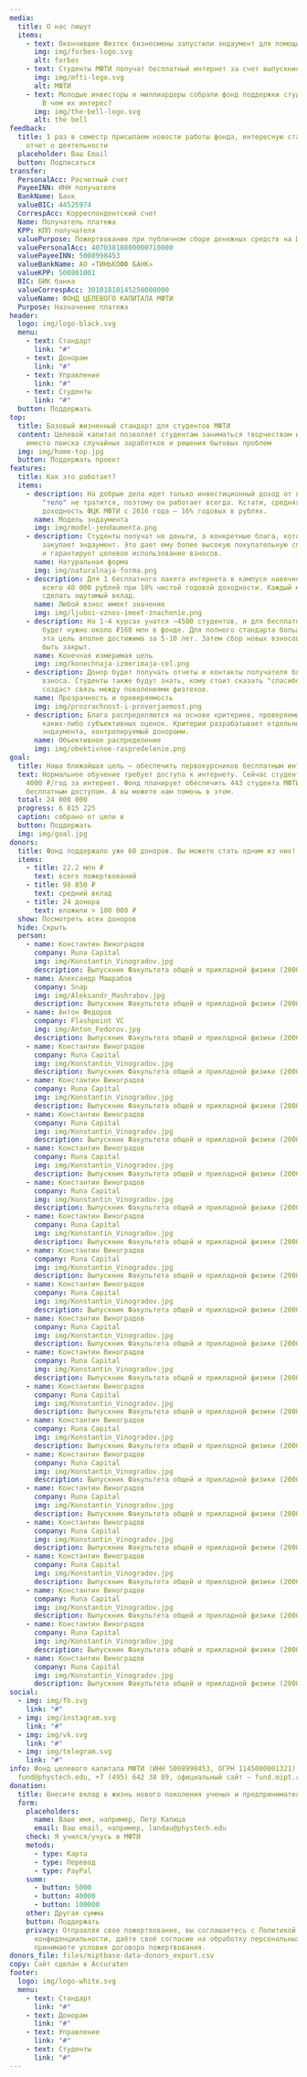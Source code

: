 ```yaml
---
media:
  title: О нас пишут
  items:
    - text: Окончившие Физтех бизнесмены запустили эндаумент для помощи студентам
      img: img/forbes-logo.svg
      alt: forbes
    - text: Студенты МФТИ получат бесплатный интернет за счет выпускников
      img: img/mfti-logo.svg
      alt: МФТИ
    - text: Молодые инвесторы и миллиардеры собрали фонд поддержки студентов Физтеха.
        В чем их интерес?
      img: img/the-bell-logo.svg
      alt: the bell
feedback:
  title: 1 раз в семестр присылаем новости работы фонда, интересную статистику,
    отчет о деятельности
  placeholder: Ваш Email
  button: Подписаться
transfer:
  PersonalAcc: Расчетный счет
  PayeeINN: ИНН получателя
  BankName: Банк
  valueBIC: 44525974
  CorrespAcc: Корреспондентский счет
  Name: Получатель платежа
  KPP: КПП получателя
  valuePurpose: Пожертвование при публичном сборе денежных средств на Целевой капитал №9.
  valuePersonalAcc: 40703810800000710000
  valuePayeeINN: 5008998453
  valueBankName: АО «ТИНЬКОФФ БАНК»
  valueKPP: 500801001
  BIC: БИК банка
  valueCorrespAcc: 30101810145250000000
  valueName: ФОНД ЦЕЛЕВОГО КАПИТАЛА МФТИ
  Purpose: Назначение платежа
header:
  logo: img/logo-black.svg
  menu:
    - text: Стандарт
      link: "#"
    - text: Донорам
      link: "#"
    - text: Управление
      link: "#"
    - text: Студенты
      link: "#"
  button: Поддержать
top:
  title: Базовый жизненный стандарт для студентов МФТИ
  content: Целевой капитал позволяет студентам заниматься творчеством и учебой
    вместо поиска случайных заработков и решения бытовых проблем
  img: img/home-top.jpg
  button: Поддержать проект
features:
  title: Как это работает?
  items:
    - description: На добрые дела идет только инвестиционный доход от взноса, а его
        "тело" не тратится, поэтому он работает всегда. Кстати, средняя
        доходность ФЦК МФТИ с 2016 года — 16% годовых в рублях.
      name: Модель эндаумента
      img: img/model-jendaumenta.png
    - description: Студенты получат не деньги, а конкретные блага, которые оптом
        закупает эндаумент. Это дает ему более высокую покупательную способность
        и гарантирует целевое использование взносов.
      name: Натуральная форма
      img: img/naturalnaja-forma.png
    - description: Для 1 бесплатного пакета интернета в кампусе навечно нужно собрать
        всего 40 000 рублей при 10% чистой годовой доходности. Каждый может
        сделать ощутимый вклад.
      name: Любой взнос имеет значение
      img: img/ljuboi-vznos-imeet-znachenie.png
    - description: На 1-4 курсах учатся ~4500 студентов, и для бесплатного интернета
        будет нужно около ₽160 млн в фонде. Для полного стандарта больше, но и
        эта цель вполне достижима за 5-10 лет. Затем сбор новых взносов может
        быть закрыт.
      name: Конечная измеримая цель
      img: img/konechnaja-izmerimaja-cel.png
    - description: Донор будет получать отчеты и контакты получателя благ от его
        взноса. Студенты также будут знать, кому стоит сказать "спасибо". Это
        создаст связь между поколениями физтехов.
      name: Прозрачность и проверяемость
      img: img/prozrachnost-i-proverjaemost.png
    - description: Блага распределяются на основе критериев, проверяемых без
        каких-либо субъективных оценок. Критерии разрабатывает отдельный совет
        эндаумента, контролируемый донорами.
      name: Объективное распределение
      img: img/obektivnoe-raspredelenie.png
goal:
  title: Наша ближайшая цель — обеспечить первокурсников бесплатным интернетом
  text: Нормальное обучение требует доступа к интернету. Сейчас студенты платят
    4000 ₽/год за интернет. Фонд планирует обеспечить 443 студента МФТИ
    бесплатным доступом. А вы можете нам помочь в этом.
  total: 24 000 000
  progress: 6 815 225
  caption: собрано от цели в
  button: Поддержать
  img: img/goal.jpg
donors:
  title: Фонд поддержало уже 60 доноров. Вы можете стать одним из них!
  items:
    - title: 22.2 млн ₽
      text: всего пожертвований
    - title: 98 850 ₽
      text: средний вклад
    - title: 24 донора
      text: вложили > 100 000 ₽
  show: Посмотреть всех доноров
  hide: Скрыть
  person:
    - name: Константин Виноградов
      company: Runa Capital
      img: img/Konstantin_Vinogradov.jpg
      description: Выпускник Факультета общей и прикладной физики (2000)
    - name: Александр Машрабов
      company: Snap
      img: img/Aleksandr_Mashrabov.jpg
      description: Выпускник Факультета общей и прикладной физики (2000)
    - name: Антон Федоров
      company: Flashpoint VC
      img: img/Anton_Fedorov.jpg
      description: Выпускник Факультета общей и прикладной физики (2000)
    - name: Константин Виноградов
      company: Runa Capital
      img: img/Konstantin_Vinogradov.jpg
      description: Выпускник Факультета общей и прикладной физики (2000)
    - name: Константин Виноградов
      company: Runa Capital
      img: img/Konstantin_Vinogradov.jpg
      description: Выпускник Факультета общей и прикладной физики (2000)
    - name: Константин Виноградов
      company: Runa Capital
      img: img/Konstantin_Vinogradov.jpg
      description: Выпускник Факультета общей и прикладной физики (2000)
    - name: Константин Виноградов
      company: Runa Capital
      img: img/Konstantin_Vinogradov.jpg
      description: Выпускник Факультета общей и прикладной физики (2000)
    - name: Константин Виноградов
      company: Runa Capital
      img: img/Konstantin_Vinogradov.jpg
      description: Выпускник Факультета общей и прикладной физики (2000)
    - name: Константин Виноградов
      company: Runa Capital
      img: img/Konstantin_Vinogradov.jpg
      description: Выпускник Факультета общей и прикладной физики (2000)
    - name: Константин Виноградов
      company: Runa Capital
      img: img/Konstantin_Vinogradov.jpg
      description: Выпускник Факультета общей и прикладной физики (2000)
    - name: Константин Виноградов
      company: Runa Capital
      img: img/Konstantin_Vinogradov.jpg
      description: Выпускник Факультета общей и прикладной физики (2000)
    - name: Константин Виноградов
      company: Runa Capital
      img: img/Konstantin_Vinogradov.jpg
      description: Выпускник Факультета общей и прикладной физики (2000)
    - name: Константин Виноградов
      company: Runa Capital
      img: img/Konstantin_Vinogradov.jpg
      description: Выпускник Факультета общей и прикладной физики (2000)
    - name: Константин Виноградов
      company: Runa Capital
      img: img/Konstantin_Vinogradov.jpg
      description: Выпускник Факультета общей и прикладной физики (2000)
    - name: Константин Виноградов
      company: Runa Capital
      img: img/Konstantin_Vinogradov.jpg
      description: Выпускник Факультета общей и прикладной физики (2000)
    - name: Константин Виноградов
      company: Runa Capital
      img: img/Konstantin_Vinogradov.jpg
      description: Выпускник Факультета общей и прикладной физики (2000)
    - name: Константин Виноградов
      company: Runa Capital
      img: img/Konstantin_Vinogradov.jpg
      description: Выпускник Факультета общей и прикладной физики (2000)
    - name: Константин Виноградов
      company: Runa Capital
      img: img/Konstantin_Vinogradov.jpg
      description: Выпускник Факультета общей и прикладной физики (2000)
    - name: Константин Виноградов
      company: Runa Capital
      img: img/Konstantin_Vinogradov.jpg
      description: Выпускник Факультета общей и прикладной физики (2000)
    - name: Константин Виноградов
      company: Runa Capital
      img: img/Konstantin_Vinogradov.jpg
      description: Выпускник Факультета общей и прикладной физики (2000)
    - name: Константин Виноградов
      company: Runa Capital
      img: img/Konstantin_Vinogradov.jpg
      description: Выпускник Факультета общей и прикладной физики (2000)
    - name: Константин Виноградов
      company: Runa Capital
      img: img/Konstantin_Vinogradov.jpg
      description: Выпускник Факультета общей и прикладной физики (2000)
social:
  - img: img/fb.svg
    link: "#"
  - img: img/instagram.svg
    link: "#"
  - img: img/vk.svg
    link: "#"
  - img: img/telegram.svg
    link: "#"
info: Фонд целевого капитала МФТИ (ИНН 5008998453, ОГРН 1145000001321)
  fund@phystech.edu, +7 (495) 642 38 89, официальный сайт — fund.mipt.ru
donation:
  title: Внесите вклад в жизнь нового поколения ученых и предпринимателей
  form:
    placeholders:
      name: Ваше имя, например, Петр Капица
      email: Ваш email, например, landau@phystech.edu
    check: Я учился/учусь в МФТИ
    metods:
      - type: Карта
      - type: Перевод
      - type: PayPal
    summ:
      - button: 5000
      - button: 40000
      - button: 100000
    other: Другая сумма
    button: Поддержать
    privacy: Отправляя свое пожертвование, вы соглашаетесь с Политикой
      конфиденциальности, даёте своё согласие на обработку персональных данных и
      принимаете условия договора пожертвования.
donors_file: files/miptbase-data-donors_export.csv
copy: Сайт сделан в Accuraten
footer:
  logo: img/logo-white.svg
  menu:
    - text: Стандарт
      link: "#"
    - text: Донорам
      link: "#"
    - text: Управление
      link: "#"
    - text: Студенты
      link: "#"
---
```

